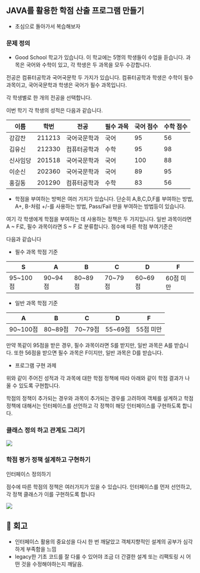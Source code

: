 ## JAVA를 활용한 학점 산출 프로그램 만들기

* 초심으로 돌아가서 복습해보자

### 문제 정의

- Good School 학교가 있습니다. 이 학교에는 5명의 학생들이 수업을 듣습니다. 과목은 국어와 수학이 있고, 각 학생은 두 과목을 모두 수강합니다.

전공은 컴퓨터공학과 국어국문학 두 가지가 있습니다. 컴퓨터공학과 학생은 수학이 필수과목이고, 국어국문학과 학생은 국어가 필수 과목입니다.

각 학생별로 한 개의 전공을 선택합니다.

이번 학기 각 학생의 성적은 다음과 같습니다.

| 이름 | 학번 | 전공 | 필수 과목 | 국어 점수 | 수학 점수 |
| ------ | ------ | ------ | ------ | ------ | ------ |
| 강감찬 | 211213 | 국어국문학과 | 국어 | 95 | 56 |
| 김유신 | 212330 | 컴퓨터공학과 | 수학 | 95 | 98 |
| 신사임당 | 201518 | 국어국문학과 | 국어 | 100 | 88 |
| 이순신 | 202360 | 국어국문학과 | 국어 | 89 | 95 |
| 홍길동 | 201290 | 컴퓨터공학과 | 수학 | 83 | 56 |

- 학점을 부여하는 방벅은 여러 가지가 있습니다. 단순히 A,B,C,D,F를 부여하는 방법, A+, B-처럼 +/-를 사용하는 방법, Pass/Fail 만을 부여하는 방법등이 있습니다.

여기 각 학생에게 학점을 부여하는 데 사용하는 정책은 두 가지입니다. 일반 과목이라면 A ~ F로, 필수 과목이라면 S ~ F 로 분류합니다. 점수에 따른 학점 부여기준은

다음과 같습니다

- 필수 과목 학점 기준

| S | A | B | C | D | F |
| ------ | ------ | ------ | ------ | ------ | ------ |
| 95~100점 | 90~94점 | 80~89점 | 70~79점 | 60~69점 | 60점 미만 |

- 일반 과목 학점 기준

| A | B | C | D | F |
| ------ | ------ | ------ | ------ | ------ |
| 90~100점 | 80~89점 | 70~79점 | 55~69점 | 55점 미만 |

만약 똑같이 95점을 받은 경우, 필수 과목이라면 S를 받지만, 일반 과목은 A를 받습니다. 또한 56점을 받으면 필수 과목은 F이지만, 일반 과목은 D를 받습니다.

- 프로그램 구현 과제

위와 같이 주어진 성적과 각 과목에 대한 학점 정책에 따라 아래와 같이 학점 결과가 나올 수 있도록 구현합니다.

학점의 정책이 추가되는 경우와 과목이 추가되는 경우를 고려하여 객체를 설계하고 학점 정책에 대해서는 인터페이스를 선언하고 각 정책이 해당 인터페이스를 구현하도록 합니다.


### 클래스 정의 하고 관계도 그리기

<img src = "https://gitlab.com/easyspubjava/javacoursework/-/raw/master/Chapter7/img/student.png">


### 학점 평가 정책 설계하고 구현하기

인터페이스 정의하기

점수에 따른 학점의 정책은 여러가지가 있을 수 있습니다. 인터페이스를 먼저 선언하고, 각 정책 클래스가 이를 구현하도록 합니다

<img src= "https://gitlab.com/easyspubjava/javacoursework/-/raw/master/Chapter7/img/grade.png">


## 💭 회고
* 인터페이스 활용의 중요성을 다시 한 번 깨달았고 객체지향적인 설계의 공부가 심각하게 부족함을 느낌
* legacy한 기초 코드를 잘 다룰 수 있어야 조금 더 간결한 설계 또는 리팩토링 시 어떤 것을 수정해야하는지 깨달음.